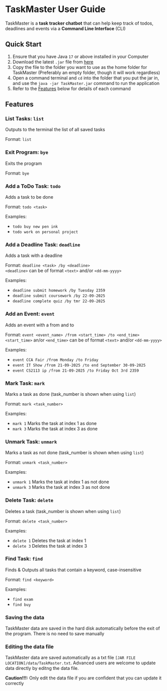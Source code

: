 # TaskMaster User Guide

TaskMaster is a **task tracker chatbot** that can help keep track of todos, deadlines and events via a **Command Line Interface** (CLI)

## Quick Start

1. Ensure that you have Java `17` or above installed in your Computer
2. Download the latest `.jar` file from [here](https://github.com/Emannuel-Tan/ip)
3. Copy the file to the folder you want to use as the home folder for TaskMaster (Preferably an empty folder, though it will work regardless)
4. Open a command terminal and `cd` into the folder that you put the jar in, and use the `java -jar TaskMaster.jar` command to run the application
5. Refer to the [Features](#features) below for details of each command


## Features

### List Tasks: ```list```
Outputs to the terminal the list of all saved tasks

Format: ```list```

### Exit Program: ```bye```
Exits the program 

Format: ```bye```

### Add a ToDo Task: ```todo```
Adds a task to be done

Format: ```todo <task>```

Examples: 
- ```todo buy new pen ink``` 
- ```todo work on personal project```

### Add a Deadline Task: ```deadline```
Adds a task with a deadline

Format: ```deadline <task> /by <deadline>```\
```<deadline>``` can be of format `<text>` and/or `<dd-mm-yyyy>`

Examples:
- ```deadline submit homework /by Tuesday 2359```
- ```deadline submit coursework /by 22-09-2025```
- ```deadline complete quiz /by tmr 22-09-2025```

### Add an Event: ```event```
Adds an event with a from and to

Format: ```event <event_name> /from <start_time> /to <end_time>```\
```<start_time>``` an/or ```<end_time>``` can be of format `<text>` and/or `<dd-mm-yyyy>`

Examples:
- ```event CCA Fair /from Monday /to Friday```
- ```event IT Show /from 21-09-2025 /to end September 30-09-2025```
- ```event CS2113 ip /from 21-09-2025 /to Friday Oct 3rd 2359```

### Mark Task: ```mark```
Marks a task as done (task_number is shown when using `list`)

Format: ```mark <task_number>```

Examples:
- ```mark 1``` Marks the task at index 1 as done 
- ```mark 3``` Marks the task at index 3 as done

### Unmark Task: ```unmark```
Marks a task as not done (task_number is shown when using `list`)

Format: ```unmark <task_number>```

Examples:
- ```unmark 1``` Marks the task at index 1 as not done
- ```unmark 3``` Marks the task at index 3 as not done

### Delete Task: ```delete```
Deletes a task (task_number is shown when using `list`)

Format: ```delete <task_number>```

Examples:
- ```delete 1``` Deletes the task at index 1
- ```delete 3``` Deletes the task at index 3

### Find Task: ```find```
Finds & Outputs all tasks that contain a keyword, case-insensitive

Format: ```find <keyword>```

Examples:
- ```find exam```
- ```find buy```

### Saving the data
TaskMaster data are saved in the hard disk automatically before the exit of the program. There is no need to save manually

### Editing the data file
TaskMaster data are saved automatically as a txt file `[JAR FILE LOCATION]/data/TaskMaster.txt`. Advanced users are welcome to update data directly by editng the data file.

**Caution!!!:** Only edit the data file if you are confident that you can update it correctly
